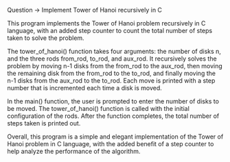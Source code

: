 Question -> Implement Tower of Hanoi recursively in C

This program implements the Tower of Hanoi problem recursively in C language, with an added step counter to count the total number of steps taken to solve the problem.

The tower_of_hanoi() function takes four arguments: the number of disks n, and the three rods from_rod, to_rod, and aux_rod. It recursively solves the problem by moving n-1 disks from the from_rod to the aux_rod, then moving the remaining disk from the from_rod to the to_rod, and finally moving the n-1 disks from the aux_rod to the to_rod. Each move is printed with a step number that is incremented each time a disk is moved.

In the main() function, the user is prompted to enter the number of disks to be moved. The tower_of_hanoi() function is called with the initial configuration of the rods. After the function completes, the total number of steps taken is printed out.

Overall, this program is a simple and elegant implementation of the Tower of Hanoi problem in C language, with the added benefit of a step counter to help analyze the performance of the algorithm.